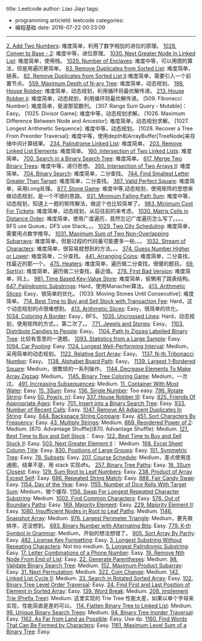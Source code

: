 title: Leetcode
author: Liao Jiayi
tags:
  - programming
articleId: leetcode
categories:
  - 编程基础
date: 2016-07-22 00:33:09
---

[2. Add Two Numbers](https://leetcode.com/problems/add-two-numbers/): 难度简单，利用了数字相加的进位的原理。
[1028. Conver to Base - 2](https://leetcode.com/problems/convert-to-base-2/submissions/): 难度中等，进位原理。
[1030. Next Greater Node In Linked List](https://leetcode.com/problems/next-greater-node-in-linked-list/submissions/): 难度简单，使用栈。
[1020. Number of Enclaves](https://leetcode.com/problems/number-of-enclaves/): 难度中等，可以用图的算法，但是用遍历更简单。
[83. Remove Duplicates from Sorted List](https://leetcode.com/problems/remove-duplicates-from-sorted-list/): 难度简单，链表。
[82. Remove Duplicates from Sorted List II](https://leetcode.com/problems/remove-duplicates-from-sorted-list-ii/):难度简单，需要引入一个前置节点。
[559. Maximum Depth of N-ary Tree](https://leetcode.com/problems/maximum-depth-of-n-ary-tree/): 难度简单，动态规划。
[198. House Robber](https://leetcode.com/problems/house-robber/): 难度简单，动态规划，利用循环将最优解传递。
[213. House Robber ii](https://leetcode.com/problems/house-robber-ii/): 难度简单，动态规划，利用循环将最优解传递。
[509. Fibonacci Number]: 难度简单，斐波那契数列。
[307. Range Sum Query - Mutable]：Easy。
[1025. Divisor Game]: 难度中等，动态规划求解。
[1026. Maximum Difference Between Node and Ancestor]: 难度简单，动态规划求解。
[1027. Longest Arithmetic Sequence]: 难度中等，动态规划。
[1028. Recover a Tree From Preorder Traversal]: 难度中等，使用depth和ArrayBuffer[TreeNode]来存储中间计算结果。
[234. Palindrome Linked List](https://leetcode.com/problems/palindrome-linked-list/): 难度简单。
[203. Remove Linked List Elements](https://leetcode.com/problems/remove-linked-list-elements/): 难度简单。
[160. Intersection of Two Linked Lists](https://leetcode.com/problems/intersection-of-two-linked-lists/submissions/): 难度简单。
[700. Search in a Binary Search Tree](https://leetcode.com/problems/search-in-a-binary-search-tree/): 难度简单。
[617. Merge Two Binary Trees](https://leetcode.com/problems/merge-two-binary-trees/): 难度中等，递归思想。
[350. Intersection of Two Arrays II](https://leetcode.com/problems/intersection-of-two-arrays-ii/): 难度简单。
[704. Binary Search](https://leetcode.com/problems/binary-search/): 难度简单，二分查找。
[744. Find Smallest Letter Greater Than Target](https://leetcode.com/problems/find-smallest-letter-greater-than-target/): 难度简单，二分查找。
[367. Valid Perfect Square](https://leetcode.com/problems/valid-perfect-square/): 难度简单，采用Long处理。
[877. Stone Game](https://leetcode.com/problems/stone-game/): 难度中等,动态规划，使用矩阵的思想来做动态规划，是一个不错的思路。
[931. Minimum Falling Path Sum](https://leetcode.com/problems/minimum-falling-path-sum/): 难度中等，动态规划，知道上一题的矩阵解法，做这个也比较简单了。
[983. Minimum Cost For Tickets](https://leetcode.com/problems/minimum-cost-for-tickets/): 难度简单，动态规划，从后往前的来考虑。
[1030. Matrix Cells in Distance Order](https://leetcode.com/problems/matrix-cells-in-distance-order/): 难度简单，使用广度遍历，竟然忘记广度遍历怎么写了。。。。BFS use Queue，DFS use Stack。。。
[1029. Two City Scheduling](https://leetcode.com/problems/two-city-scheduling/): 难度简单，需要用点数学推导。
[1031. Maximum Sum of Two Non-Overlapping Subarrays](https://leetcode.com/contest/weekly-contest-133/problems/maximum-sum-of-two-non-overlapping-subarrays/): 难度简单，但是过程的代码量可能要多一些。。。
[1032. Stream of Characters](https://leetcode.com/problems/stream-of-characters/): 难度简单，很容易就想到的方法。。。
[374. Guess Number Higher or Lower](https://leetcode.com/problems/guess-number-higher-or-lower/): 难度简单，二分查找。
[441. Arranging Coins](https://leetcode.com/problems/arranging-coins/): 难度简单，二分查找，找最近的那一个。
[475. Heaters](https://leetcode.com/problems/heaters/): 难度简单，遍历做二分查找，很傻的题目。
[69. Sqrt(x)](https://leetcode.com/problems/sqrtx/): 难度简单，遍历做二分查找，最近值。
[278. First Bad Version](https://leetcode.com/problems/first-bad-version/): 难度简单，同上。
[981. Time Based Key-Value Store](https://leetcode.com/problems/time-based-key-value-store/): 难度简单，偷懒用了跳表结构。
[647. Palindromic Substrings](https://leetcode.com/problems/palindromic-substrings/): Hard，使用Manacher算法。
[413. Arithmetic Slices](https://leetcode.com/problems/arithmetic-slices/submissions/): Easy，很简单的优化。
[1033. Moving Stones Until Consecutive]: 难度简单。
[714. Best Time to Buy and Sell Stock with Transaction Fee](https://leetcode.com/problems/best-time-to-buy-and-sell-stock-with-transaction-fee/): Hard，这个动态规划的点很难想到。
[413. Arithmetic Slices](https://leetcode.com/problems/arithmetic-slices/submissions/): Easy，很简单的优化。
[1034. Coloring A Border](https://leetcode.com/problems/coloring-a-border/): Easy，BFS。
[1035. Uncrossed Lines](https://leetcode.com/problems/uncrossed-lines/): Hard，动态规划，使用矩阵的方式。。第二次了。。
[771. Jewels and Stones](https://leetcode.com/problems/jewels-and-stones/): Easy。
[1103. Distribute Candies to People](https://leetcode.com/problems/distribute-candies-to-people/): Easy。
[1104. Path In Zigzag Labelled Binary Tree](https://leetcode.com/problems/path-in-zigzag-labelled-binary-tree/): 比较有意思的一道题。
[1093. Statistics from a Large Sample](https://leetcode.com/problems/statistics-from-a-large-sample/): Easy.
[1094. Car Pooling](https://leetcode.com/problems/car-pooling/): Easy.
[1124. Longest Well-Performing Interval](https://leetcode.com/problems/longest-well-performing-interval/): Medium，采用简单的动态规划。
[1122. Relative Sort Array](https://leetcode.com/problems/relative-sort-array/): Easy。
[1137. N-th Tribonacci Number](https://leetcode.com/problems/n-th-tribonacci-number/): Easy。
[1138. Alphabet Board Path](https://leetcode.com/problems/alphabet-board-path/): Easy。
[1139. Largest 1-Bordered Square](https://leetcode.com/problems/largest-1-bordered-square/): Medium，很繁琐的一系列操作。
[1144. Decrease Elements To Make Array Zigzag](https://leetcode.com/problems/decrease-elements-to-make-array-zigzag/): Medium。
[1145. Binary Tree Coloring Game](https://leetcode.com/problems/binary-tree-coloring-game/): Medium，一次过。
[491. Increasing Subsequences](https://leetcode.com/problems/increasing-subsequences/): Medium.
[11. Container With Most Water](https://leetcode.com/problems/container-with-most-water/): Easy.
[15. 3Sum](https://leetcode.com/problems/3sum/): Easy.
[136. Single Number](https://leetcode.com/problems/single-number/): Too easy.
[796. Rotate String](https://leetcode.com/problems/rotate-string/): Easy
[50. Pow(x, n)](https://leetcode.com/problems/powx-n/): Easy
[337. House Robber III](https://leetcode.com/problems/house-robber-iii/): Easy.
[825. Friends Of Appropriate Ages](https://leetcode.com/problems/friends-of-appropriate-ages/): Easy.
[701. Insert into a Binary Search Tree](https://leetcode.com/problems/insert-into-a-binary-search-tree/): Easy.
[933. Number of Recent Calls](https://leetcode.com/problems/number-of-recent-calls/): Easy.
[1047. Remove All Adjacent Duplicates In String](https://leetcode.com/problems/remove-all-adjacent-duplicates-in-string/): Easy.
[844. Backspace String Compare](https://leetcode.com/problems/backspace-string-compare/): Easy.
[451. Sort Characters By Frequency](https://leetcode.com/problems/sort-characters-by-frequency/): Easy.
[43. Multiply Strings](https://leetcode.com/problems/multiply-strings/): Medium.
[869. Reordered Power of 2](https://leetcode.com/problems/reordered-power-of-2/): Medium.
[870. Advantage Shuffle](870. Advantage Shuffle): Medium.
[121. Best Time to Buy and Sell Stock](https://leetcode.com/problems/best-time-to-buy-and-sell-stock/)： Easy.
[122. Best Time to Buy and Sell Stock II](https://leetcode.com/problems/best-time-to-buy-and-sell-stock-ii/): Easy.
[503. Next Greater Element II](https://leetcode.com/problems/next-greater-element-ii/)： Medium.
[168. Excel Sheet Column Title](https://leetcode.com/problems/excel-sheet-column-title/): Easy.
[830. Positions of Large Groups](https://leetcode.com/problems/positions-of-large-groups/): Easy.
[101. Symmetric Tree](https://leetcode.com/problems/symmetric-tree/): Easy.
[78. Subsets](https://leetcode.com/problems/subsets/): Easy.
[207. Course Schedule](https://leetcode.com/problems/course-schedule/): Medium，差点使用连通图，结果不是，用 stack 实现dfs。
[257. Binary Tree Paths](https://leetcode.com/problems/binary-tree-paths/): Easy.
[16. 3Sum Closest](https://leetcode.com/problems/3sum-closest/): Easy.
[129. Sum Root to Leaf Numbers](https://leetcode.com/problems/sum-root-to-leaf-numbers/): Easy.
[238. Product of Array Except Self](https://leetcode.com/problems/product-of-array-except-self/): Easy.
[686. Repeated String Match](https://leetcode.com/problems/repeated-string-match/): Easy.
[888. Fair Candy Swap](https://leetcode.com/problems/fair-candy-swap/): Easy.
[1154. Day of the Year](https://leetcode.com/problems/day-of-the-year/): Easy.
[1155. Number of Dice Rolls With Target Sum](https://leetcode.com/problems/number-of-dice-rolls-with-target-sum/): Medium，做个缓存.
[1156. Swap For Longest Repeated Character Substring](https://leetcode.com/problems/swap-for-longest-repeated-character-substring/): Medium.
[1002. Find Common Characters](https://leetcode.com/problems/find-common-characters/): Easy.
[576. Out of Boundary Paths](https://leetcode.com/problems/out-of-boundary-paths/): Easy.
[169. Majority Element](https://leetcode.com/problems/majority-element/): Easy.
[229. Majority Element II](https://leetcode.com/problems/majority-element-ii/): Easy.
[1080. Insufficient Nodes in Root to Leaf Paths](https://leetcode.com/problems/insufficient-nodes-in-root-to-leaf-paths/): Medium.
[1146. Snapshot Array](https://leetcode.com/problems/snapshot-array/): Medium.
[976. Largest Perimeter Triangle](https://leetcode.com/problems/largest-perimeter-triangle/): Medium，要先做排序，还没想到。
[693. Binary Number with Alternating Bits](https://leetcode.com/problems/binary-number-with-alternating-bits/): Easy.
[779. K-th Symbol in Grammar](https://leetcode.com/problems/k-th-symbol-in-grammar/): Medium，开始的想法想错了。
[905. Sort Array By Parity](https://leetcode.com/problems/sort-array-by-parity/): Easy.
[482. License Key Formatting](https://leetcode.com/problems/license-key-formatting/): Easy.
[3. Longest Substring Without Repeating Characters](https://leetcode.com/problems/longest-substring-without-repeating-characters/): Not too medium.
[5. Longest Palindromic Substring](https://leetcode.com/problems/longest-palindromic-substring/submissions/): Easy.
[17. Letter Combinations of a Phone Number](https://leetcode.com/problems/letter-combinations-of-a-phone-number/): Easy.
[19. Remove Nth Node From End of List](https://leetcode.com/problems/remove-nth-node-from-end-of-list/): Easy.
[22. Generate Parentheses](https://leetcode.com/problems/generate-parentheses/): Medium.
[98. Validate Binary Search Tree](https://leetcode.com/problems/validate-binary-search-tree/): Medium.
[152. Maximum Product Subarray](https://leetcode.com/problems/maximum-product-subarray/): Easy.
[31. Next Permutation](https://leetcode.com/problems/next-permutation/): Medium.
[322. Coin Change](https://leetcode.com/problems/coin-change/): Medium.
[142. Linked List Cycle II](https://leetcode.com/problems/linked-list-cycle-ii/): Medium.
[33. Search in Rotated Sorted Array](https://leetcode.com/problems/search-in-rotated-sorted-array/): Easy.
[102. Binary Tree Level Order Traversal](https://leetcode.com/problems/binary-tree-level-order-traversal/): Easy.
[34. Find First and Last Position of Element in Sorted Array](https://leetcode.com/problems/find-first-and-last-position-of-element-in-sorted-array/): Easy.
[139. Word Break](https://leetcode.com/problems/word-break/): Medium.
[208. Implement Trie (Prefix Tree)](https://leetcode.com/problems/implement-trie-prefix-tree/): Medium. 这里实现的 Trie Tree 性能太差，如果以单个字母来实现，性能简直是差的可以。
[114. Flatten Binary Tree to Linked List](https://leetcode.com/problems/flatten-binary-tree-to-linked-list/): Medium.
[96. Unique Binary Search Trees](https://leetcode.com/problems/unique-binary-search-trees/): Medium.
[94. Binary Tree Inorder Traversal](https://leetcode.com/problems/binary-tree-inorder-traversal/): Easy.
[1162. As Far from Land as Possible](https://leetcode.com/problems/as-far-from-land-as-possible/): Easy. Use dp.
[1160. Find Words That Can Be Formed by Characters](https://leetcode.com/problems/find-words-that-can-be-formed-by-characters/): Easy.
[1161. Maximum Level Sum of a Binary Tree](https://leetcode.com/problems/maximum-level-sum-of-a-binary-tree/): Easy.
